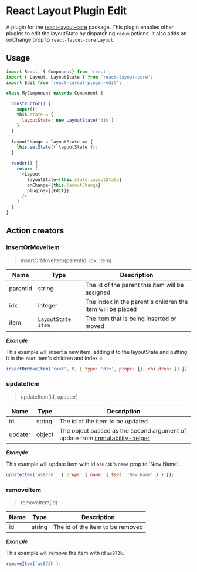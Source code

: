 # React Layout Plugin Edit

A plugin for the [react-layout-core](https://www.github.com/gregchamberlain/react-layout-core) package.
This plugin enables other plugins to edit the layoutState by dispatching `redux` actions. It also adds an onChange prop to `react-layout-core` `Layout`.

## Usage

```js
import React, { Component} from 'react';
import { Layout, LayoutState } from 'react-layout-core';
import Edit from 'react-layout-plugin-edit';

class MyComponent extends Component {

  constructor() {
    super();
    this.state = {
      layoutState: new LayoutState('div')
    }
  }

  layoutChange = layoutState => {
    this.setState({ layoutState });
  }

  render() {
    return (
      <Layout
        layoutState={this.state.layoutState}
        onChange={this.layoutChange}
        plugins={[Edit]}
      />
    )
  }
}
```

## Action creators

### insertOrMoveItem

> insertOrMoveItem(parentId, idx, item)

| Name | Type | Description |
| ---- | ---- | ----------- |
|parentId|string|The id of the parent this item will be assigned|
|idx|integer|The index in the parent's children the item will be placed|
|item|`LayoutState item`|The item that is being inserted or moved|

***Example***

This example will insert a new item, adding it to the layoutState and putting it in the `root` item's children and index `0`.

```js
insertOrMoveItem('root', 0, { type: 'div', props: {}, children: [] })
```

### updateItem

> updateItem(id, updater)

| Name | Type | Description |
| ---- | ---- | ----------- |
|id|string|The id of the item to be updated|
|updater|object|The object passed as the second argument of update from [immutability-helper](https://facebook.github.io/react/docs/update.html)|

***Example***

This example will update item with id `as873k`'s `name` prop to 'New Name'.

```js
updateItem('as873k', { props: { name: { $set: 'New Name' } } });
```

### removeItem

> removeItem(id)

| Name | Type | Description |
| ---- | ---- | ----------- |
|id|string|The id of the item to be removed|

***Example***

This example will remove the item with id `as873k`.

```js
removeItem('as873k');
```
